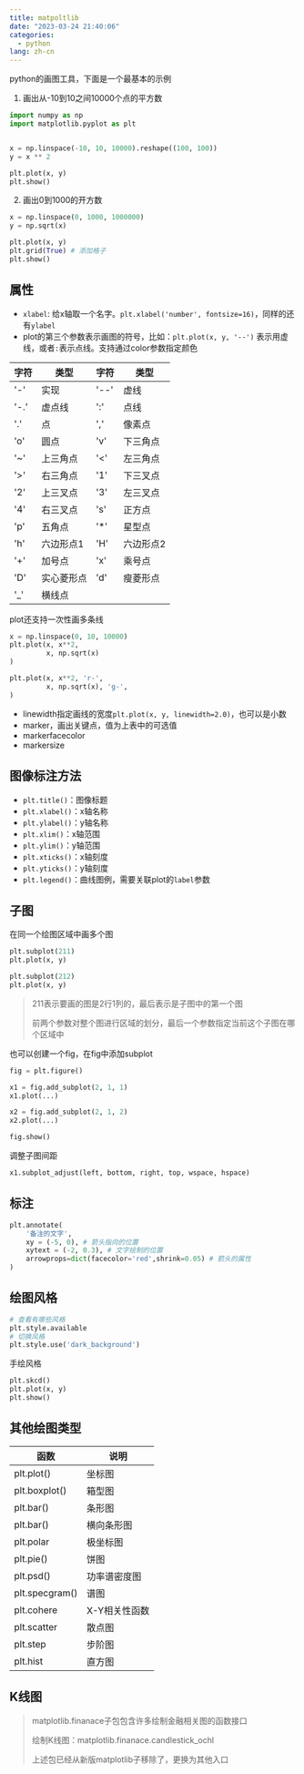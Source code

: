 ```yaml
---
title: matpoltlib
date: "2023-03-24 21:40:06"
categories:
  - python
lang: zh-cn
---
```


python的画图工具，下面是一个最基本的示例

1. 画出从-10到10之间10000个点的平方数

```python
import numpy as np
import matplotlib.pyplot as plt


x = np.linspace(-10, 10, 10000).reshape((100, 100))
y = x ** 2

plt.plot(x, y)
plt.show()
```

2. 画出0到1000的开方数

```python
x = np.linspace(0, 1000, 1000000)
y = np.sqrt(x)

plt.plot(x, y)
plt.grid(True) # 添加格子
plt.show()
```

## 属性

- `xlabel`: 给x轴取一个名字。`plt.xlabel('number', fontsize=16)`，同样的还有`ylabel`
- plot的第三个参数表示画图的符号，比如：`plt.plot(x, y, '--')` 表示用虚线，或者`:`表示点线。支持通过color参数指定颜色

| 字符 | 类型       | 字符 | 类型      |
| ---- | ---------- | ---- | --------- |
| '-'  | 实现       | '--' | 虚线      |
| '-.' | 虚点线     | ':'  | 点线      |
| '.'  | 点         | ','  | 像素点    |
| 'o'  | 圆点       | 'v'  | 下三角点  |
| '~'  | 上三角点   | '<'  | 左三角点  |
| '>'  | 右三角点   | '1'  | 下三叉点  |
| '2'  | 上三叉点   | '3'  | 左三叉点  |
| '4'  | 右三叉点   | 's'  | 正方点    |
| 'p'  | 五角点     | '*'  | 星型点    |
| 'h'  | 六边形点1  | 'H'  | 六边形点2 |
| '+'  | 加号点     | 'x'  | 乘号点    |
| 'D'  | 实心菱形点 | 'd'  | 瘦菱形点  |
| '_'  | 横线点     |      |           |

plot还支持一次性画多条线

```python
x = np.linspace(0, 10, 10000)
plt.plot(x, x**2,
         x, np.sqrt(x)
)

plt.plot(x, x**2, 'r-',
         x, np.sqrt(x), 'g-',
)
```

- linewidth指定画线的宽度`plt.plot(x, y, linewidth=2.0)`，也可以是小数
- marker，画出关键点，值为上表中的可选值
- markerfacecolor
- markersize

## 图像标注方法

- `plt.title()`：图像标题
- `plt.xlabel()`：x轴名称
- `plt.ylabel()`：y轴名称
- `plt.xlim()`：x轴范围
- `plt.ylim()`：y轴范围
- `plt.xticks()`：x轴刻度
- `plt.yticks()`：y轴刻度
- `plt.legend()`：曲线图例，需要关联plot的`label`参数

## 子图

在同一个绘图区域中画多个图

```python
plt.subplot(211)
plt.plot(x, y)

plt.subplot(212)
plt.plot(x, y)
```

> 211表示要画的图是2行1列的，最后表示是子图中的第一个图
>
> 前两个参数对整个图进行区域的划分，最后一个参数指定当前这个子图在哪个区域中

也可以创建一个fig，在fig中添加subplot

```python
fig = plt.figure()

x1 = fig.add_subplot(2, 1, 1)
x1.plot(...)

x2 = fig.add_subplot(2, 1, 2)
x2.plot(...)

fig.show()
```

调整子图间距

```python
x1.subplot_adjust(left, bottom, right, top, wspace, hspace)
```



## 标注

```python
plt.annotate(
    '备注的文字', 
    xy = (-5, 0), # 箭头指向的位置
    xytext = (-2, 0.3), # 文字绘制的位置
    arrowprops=dict(facecolor='red',shrink=0.05) # 箭头的属性
)
```

## 绘图风格

```python
# 查看有哪些风格
plt.style.available
# 切换风格
plt.style.use('dark_background')
```

手绘风格

```python
plt.skcd()
plt.plot(x, y)
plt.show()
```

## 其他绘图类型

| 函数           | 说明          |
| -------------- | ------------- |
| plt.plot()     | 坐标图        |
| plt.boxplot()  | 箱型图        |
| plt.bar()      | 条形图        |
| plt.bar()      | 横向条形图    |
| plt.polar      | 极坐标图      |
| plt.pie()      | 饼图          |
| plt.psd()      | 功率谱密度图  |
| plt.specgram() | 谱图          |
| plt.cohere     | X-Y相关性函数 |
| plt.scatter    | 散点图        |
| plt.step       | 步阶图        |
| plt.hist       | 直方图        |

## K线图

> matplotlib.finanace子包包含许多绘制金融相关图的函数接口
>
> 绘制K线图：matplotlib.finanace.candlestick_ochl
>
> 上述包已经从新版matplotlib子移除了，更换为其他入口
